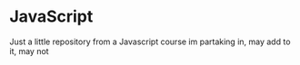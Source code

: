 # JavaScript

Just a little repository from a Javascript course im partaking in, may add to it, may not
